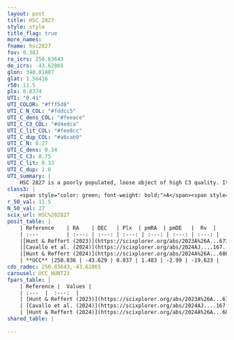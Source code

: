 ```yaml
---
layout: post
title: HSC 2827
style: style
title_flag: true
more_names: 
fname: hsc2827
fov: 0.383
ra_icrs: 250.83643
de_icrs: -43.62865
glon: 340.81887
glat: 1.56416
r50: 11.5
plx: 0.8374
UTI: "0.41"
UTI_COLOR: "#fff5d8"
UTI_C_N_COL: "#fddcc5"
UTI_C_dens_COL: "#feeace"
UTI_C_C3_COL: "#d4edca"
UTI_C_lit_COL: "#fee8cc"
UTI_C_dup_COL: "#a6cab9"
UTI_C_N: 0.27
UTI_C_dens: 0.34
UTI_C_C3: 0.75
UTI_C_lit: 0.33
UTI_C_dup: 1.0
UTI_summary: |
    HSC 2827 is a poorly populated, loose object of high C3 quality. It was recently reported in the literature.
class3: |
    <span style="color: green; font-weight: bold;">A</span><span style="color: #FFC300; font-weight: bold;">B</span>
r_50_val: 11.5
N_50_val: 27
scix_url: HSC%202827
posit_table: |
    | Reference    | RA    | DEC   | Plx  | pmRA  | pmDE   |  Rv  |
    | :---         | :---: | :---: | :---: | :---: | :---: | :---: |
    |[Hunt & Reffert (2023)](https://scixplorer.org/abs/2023A%26A...673A.114H) | 250.763 | -43.625 | 0.852 | 1.511 | -3.005 | -17.239 |
    |[Cavallo et al. (2024)](https://scixplorer.org/abs/2024AJ....167...12C) | 250.79 | -43.642 | 0.84 | -- | -- | -- |
    |[Hunt & Reffert (2024)](https://scixplorer.org/abs/2024A%26A...686A..42H) | 250.763 | -43.625 | 0.852 | 1.511 | -3.005 | -17.239 |
    | **UCC** |250.836 | -43.629 | 0.837 | 1.483 | -2.99 | -19.623 | 
cds_radec: 250.83643,-43.62865
carousel: UCC_HUNT23
fpars_table: |
    | Reference |  Values |
    | :---  |  :---:  |
    | [Hunt & Reffert (2023)](https://scixplorer.org/abs/2023A%26A...673A.114H) | `AV50=1.166, diffAV50=0.666, MOD50=10.271, logAge50=8.112` |
    | [Cavallo et al. (2024)](https://scixplorer.org/abs/2024AJ....167...12C) | `AV50=0.82, dMod50=10.24, logAge50=8.63, [Fe/H]50=0.38` |
    | [Hunt & Reffert (2024)](https://scixplorer.org/abs/2024A%26A...686A..42H) | `MassJ=95.6405` |
shared_table: |
    
---
```

